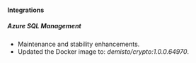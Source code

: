 
#### Integrations

##### Azure SQL Management

- Maintenance and stability enhancements.
- Updated the Docker image to: *demisto/crypto:1.0.0.64970*.
